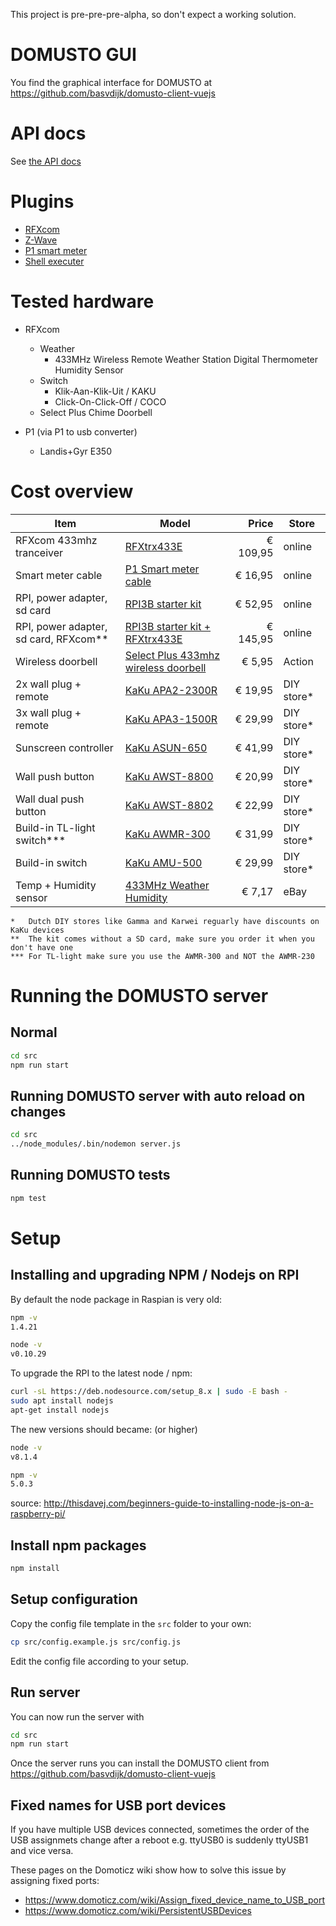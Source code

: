 This project is pre-pre-pre-alpha, so don't expect a working solution.

# DOMUSTO GUI

You find the graphical interface for DOMUSTO at https://github.com/basvdijk/domusto-client-vuejs

# API docs

See [the API docs](API.MD)

# Plugins
- [RFXcom](src/plugins/domusto-rfxcom)
- [Z-Wave](src/plugins/domusto-zwave)
- [P1 smart meter](src/plugins/domusto-p1)
- [Shell executer](src/plugins/domusto-shell)

# Tested hardware
- RFXcom
  - Weather
    - 433MHz Wireless Remote Weather Station Digital Thermometer Humidity Sensor
  - Switch
    - Klik-Aan-Klik-Uit / KAKU
    - Click-On-Click-Off / COCO
  - Select Plus Chime Doorbell

- P1 (via P1 to usb converter)
  - Landis+Gyr E350

# Cost overview
| Item                                  | Model                                                                                                                                                                                   |    Price | Store      |
|---------------------------------------|-----------------------------------------------------------------------------------------------------------------------------------------------------------------------------------------|---------:|------------|
| RFXcom 433mhz tranceiver              | [RFXtrx433E](http://www.rfxcom.com/epages/78165469.sf/nl_NL/?ObjectPath=/Shops/78165469/Categories/Transceivers)                                                                        | € 109,95 | online     |
| Smart meter cable                     | [P1 Smart meter cable](https://www.sossolutions.nl/slimme-meter-kabel)                                                                                                                  |  € 16,95 | online     |
| RPI, power adapter, sd card           | [RPI3B starter kit](https://www.sossolutions.nl/raspberry-pi-3b-starterkit)                                                                                                             |  € 52,95 | online     |
| RPI, power adapter, sd card, RFXcom** | [RPI3B starter kit + RFXtrx433E](https://www.sossolutions.nl/rfxcom-e-domoticz-starter-met-raspberry-pi3b)                                                                              | € 145,95 | online     |
| Wireless doorbell                     | [Select Plus 433mhz wireless doorbell](https://www.action.com/nl-nl/p/select-plus-draadloze-deurbel/)                                                                                   |   € 5,95 | Action     |
| 2x wall plug + remote                 | [KaKu APA2-2300R](https://www.klikaanklikuit.nl/nl/apa2-2300r-2-kanaals-afstandsbediening-stekkerdoos-schakelaars.html)                                                                 |  € 19,95 | DIY store* |
| 3x wall plug + remote                 | [KaKu APA3-1500R](https://www.klikaanklikuit.nl/nl/apa3-1500r-starterset.html)                                                                                                          |  € 29,99 | DIY store* |
| Sunscreen controller                  | [KaKu ASUN-650](https://www.klikaanklikuit.nl/nl/asun-650-schakelaar-voor-zonwering.html)                                                                                               |  € 41,99 | DIY store* |
| Wall push button                      | [KaKu AWST-8800](https://www.klikaanklikuit.nl/nl/awst-8800-draadloze-wandschakelaar.html)                                                                                              |  € 20,99 | DIY store* |
| Wall dual push button                 | [KaKu AWST-8802](https://www.klikaanklikuit.nl/nl/awst-8802-dubbele-draadloze-wandschakelaar.html)                                                                                      |  € 22,99 | DIY store* |
| Build-in TL-light switch***           | [KaKu AWMR-300](https://www.klikaanklikuit.nl/nl/awmr-300-mini-inbouw-schakelaar.html)                                                                                                  |  € 31,99 | DIY store* |
| Build-in switch                       | [KaKu AMU-500](https://www.klikaanklikuit.nl/nl/amu-500-universele-schakelaar.html)                                                                                                     |  € 29,99 | DIY store* |
| Temp + Humidity sensor                | [433MHz Weather Humidity](http://www.ebay.nl/itm/Wireless-Temp-Alert-Thermometer-Hygrometer-Meter-433MHz-Temperature-Humidity-NEW-/182558019276?hash=item2a814e4ecc:g:W7cAAOSwdGFY2hlG) |   € 7,17 | eBay       |

```
*   Dutch DIY stores like Gamma and Karwei reguarly have discounts on KaKu devices
**  The kit comes without a SD card, make sure you order it when you don't have one
*** For TL-light make sure you use the AWMR-300 and NOT the AWMR-230
```

# Running the DOMUSTO server

## Normal

```bash
cd src
npm run start
```

## Running DOMUSTO server with auto reload on changes
```bash
cd src
../node_modules/.bin/nodemon server.js
```

## Running DOMUSTO tests
```bash
npm test
```

# Setup

## Installing and upgrading NPM / Nodejs on RPI

By default the node package in Raspian is very old:

```bash
npm -v
1.4.21
```

```bash
node -v
v0.10.29
```

To upgrade the RPI to the latest node / npm:

```bash
curl -sL https://deb.nodesource.com/setup_8.x | sudo -E bash -
sudo apt install nodejs
apt-get install nodejs
```

The new versions should became: (or higher)
```bash
node -v
v8.1.4
```

```bash
npm -v
5.0.3
```

source: http://thisdavej.com/beginners-guide-to-installing-node-js-on-a-raspberry-pi/

## Install npm packages

```bash
npm install
```

## Setup configuration

Copy the config file template in the `src` folder to your own:

``` bash
cp src/config.example.js src/config.js
```

Edit the config file according to your setup.

## Run server

You can now run the server with
```bash
cd src
npm run start
```

Once the server runs you can install the DOMUSTO client from https://github.com/basvdijk/domusto-client-vuejs

## Fixed names for USB port devices

If you have multiple USB devices connected, sometimes the order of the USB assignmets change after a reboot e.g. ttyUSB0 is suddenly ttyUSB1 and vice versa.

These pages on the Domoticz wiki show how to solve this issue by assigning fixed ports:

- https://www.domoticz.com/wiki/Assign_fixed_device_name_to_USB_port
- https://www.domoticz.com/wiki/PersistentUSBDevices